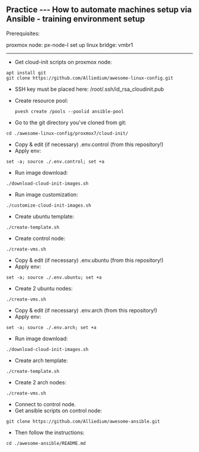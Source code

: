 ## Practice --- How to automate machines setup via Ansible - training environment setup

Prerequisites:

proxmox node: px-node-I
set up linux bridge: vmbr1

---------------------------------------------------------------------------

* Get cloud-init scripts on proxmox node:
```
apt install git
git clone https://github.com/Alliedium/awesome-linux-config.git
```
* SSH key must be placed here: /root/.ssh/id_rsa_cloudinit.pub

* Create resource pool:
  ```
  pvesh create /pools --poolid ansible-pool
  ```
* Go to the git directory you've cloned from git:
```
cd ./awesome-linux-config/proxmox7/cloud-init/
```
* Copy & edit (if necessary) .env.control (from this repository!)
* Apply env:
```
set -a; source ./.env.control; set +a
```
* Run image download:
```
./download-cloud-init-images.sh
```
* Run image customization:
```
./customize-cloud-init-images.sh
```
* Create ubuntu template:
```
./create-template.sh
```
* Create control node:
```
./create-vms.sh
```
* Copy & edit (if necessary) .env.ubuntu (from this repository!)
* Apply env:
```
set -a; source ./.env.ubuntu; set +a
```
* Create 2 ubuntu nodes:
```
./create-vms.sh
```
* Copy & edit (if necessary) .env.arch (from this repository!)
* Apply env:
```
set -a; source ./.env.arch; set +a
```
* Run image download:
```
./download-cloud-init-images.sh
```
* Create arch template:
```
./create-template.sh
```
* Create 2 arch nodes:
```
./create-vms.sh
```
* Connect to control node.
* Get ansible scripts on control node:
```
git clone https://github.com/Alliedium/awesome-ansible.git
```
* Then follow the instructions:
```
cd ./awesome-ansible/README.md
```


